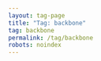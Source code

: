 ```yaml
---
layout: tag-page
title: "Tag: backbone"
tag: backbone
permalink: /tag/backbone
robots: noindex
---
```

